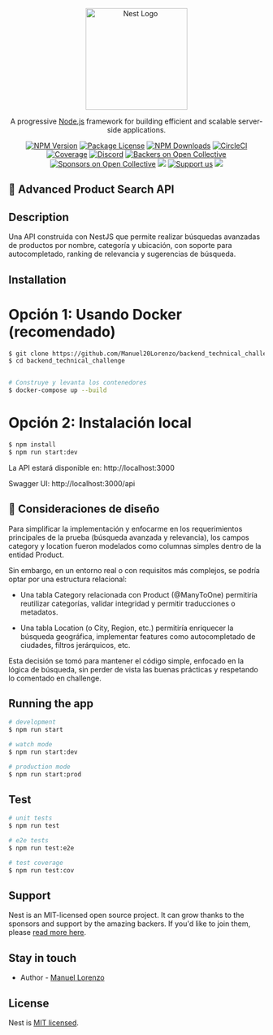 <p align="center">
  <a href="http://nestjs.com/" target="blank"><img src="https://nestjs.com/img/logo-small.svg" width="200" alt="Nest Logo" /></a>
</p>

[circleci-image]: https://img.shields.io/circleci/build/github/nestjs/nest/master?token=abc123def456
[circleci-url]: https://circleci.com/gh/nestjs/nest

  <p align="center">A progressive <a href="http://nodejs.org" target="_blank">Node.js</a> framework for building efficient and scalable server-side applications.</p>
    <p align="center">
<a href="https://www.npmjs.com/~nestjscore" target="_blank"><img src="https://img.shields.io/npm/v/@nestjs/core.svg" alt="NPM Version" /></a>
<a href="https://www.npmjs.com/~nestjscore" target="_blank"><img src="https://img.shields.io/npm/l/@nestjs/core.svg" alt="Package License" /></a>
<a href="https://www.npmjs.com/~nestjscore" target="_blank"><img src="https://img.shields.io/npm/dm/@nestjs/common.svg" alt="NPM Downloads" /></a>
<a href="https://circleci.com/gh/nestjs/nest" target="_blank"><img src="https://img.shields.io/circleci/build/github/nestjs/nest/master" alt="CircleCI" /></a>
<a href="https://coveralls.io/github/nestjs/nest?branch=master" target="_blank"><img src="https://coveralls.io/repos/github/nestjs/nest/badge.svg?branch=master#9" alt="Coverage" /></a>
<a href="https://discord.gg/G7Qnnhy" target="_blank"><img src="https://img.shields.io/badge/discord-online-brightgreen.svg" alt="Discord"/></a>
<a href="https://opencollective.com/nest#backer" target="_blank"><img src="https://opencollective.com/nest/backers/badge.svg" alt="Backers on Open Collective" /></a>
<a href="https://opencollective.com/nest#sponsor" target="_blank"><img src="https://opencollective.com/nest/sponsors/badge.svg" alt="Sponsors on Open Collective" /></a>
  <a href="https://paypal.me/kamilmysliwiec" target="_blank"><img src="https://img.shields.io/badge/Donate-PayPal-ff3f59.svg"/></a>
    <a href="https://opencollective.com/nest#sponsor"  target="_blank"><img src="https://img.shields.io/badge/Support%20us-Open%20Collective-41B883.svg" alt="Support us"></a>
  <a href="https://twitter.com/nestframework" target="_blank"><img src="https://img.shields.io/twitter/follow/nestframework.svg?style=social&label=Follow"></a>
</p>
  <!--[![Backers on Open Collective](https://opencollective.com/nest/backers/badge.svg)](https://opencollective.com/nest#backer)
  [![Sponsors on Open Collective](https://opencollective.com/nest/sponsors/badge.svg)](https://opencollective.com/nest#sponsor)-->

## 🧠 Advanced Product Search API



## Description

Una API construida con NestJS que permite realizar búsquedas avanzadas de productos por nombre, categoría y ubicación, con soporte para autocompletado, ranking de relevancia y sugerencias de búsqueda.

## Installation

# Opción 1: Usando Docker (recomendado)
```bash
$ git clone https://github.com/Manuel20Lorenzo/backend_technical_challenge.git
$ cd backend_technical_challenge


# Construye y levanta los contenedores
$ docker-compose up --build
```
# Opción 2: Instalación local
```bash
$ npm install
$ npm run start:dev
```
La API estará disponible en: http://localhost:3000

Swagger UI: http://localhost:3000/api

## 📌 Consideraciones de diseño
Para simplificar la implementación y enfocarme en los requerimientos principales de la prueba (búsqueda avanzada y relevancia), los campos category y location fueron modelados como columnas simples dentro de la entidad Product.

Sin embargo, en un entorno real o con requisitos más complejos, se podría optar por una estructura relacional:

- Una tabla Category relacionada con Product (@ManyToOne) permitiría reutilizar categorías, validar integridad y permitir traducciones o metadatos.

- Una tabla Location (o City, Region, etc.) permitiría enriquecer la búsqueda geográfica, implementar features como autocompletado de ciudades, filtros jerárquicos, etc.

Esta decisión se tomó para mantener el código simple, enfocado en la lógica de búsqueda, sin perder de vista las buenas prácticas y respetando lo comentado en challenge.

## Running the app

```bash
# development
$ npm run start

# watch mode
$ npm run start:dev

# production mode
$ npm run start:prod
```

## Test

```bash
# unit tests
$ npm run test

# e2e tests
$ npm run test:e2e

# test coverage
$ npm run test:cov
```

## 

## Support

Nest is an MIT-licensed open source project. It can grow thanks to the sponsors and support by the amazing backers. If you'd like to join them, please [read more here](https://docs.nestjs.com/support).

## Stay in touch

- Author - [Manuel Lorenzo](https://www.linkedin.com/in/manuel-alejandro-lorenzo-zambrano-a59332174/)

## License

Nest is [MIT licensed](LICENSE).
